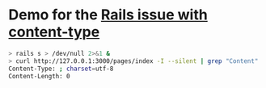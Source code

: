 Demo for the [Rails issue with content-type](https://github.com/rails/rails/issues/5233)
=========================================================================================

```bash
> rails s > /dev/null 2>&1 &
> curl http://127.0.0.1:3000/pages/index -I --silent | grep "Content"
Content-Type: ; charset=utf-8
Content-Length: 0
```
